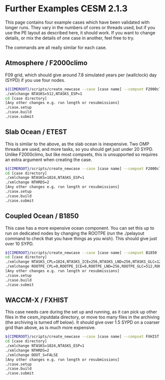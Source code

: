 # Further Examples CESM 2.1.3

This page contains four example cases which have been validated with longer runs. They vary in the numbers of cores or threads used, but if you use the PE layout as described here, it should work. If you want to change details, or mix the details of one case in another, feel free to try.

The commands are all really similar for each case.

## Atmosphere / F2000climo

F09 grid, which should give around 7.8 simulated years per (wallclock) day (SYPD) if you use four nodes.

```bash
${CIMEROOT}/scripts/create_newcase --case [case name] --compset F2000climo --res f09_f09_mg17 --walltime [enough time] --project [project code]
./xmlchange NTASKS=512,NTASKS_ESP=1
cd [case directory]
[Any other changes e.g. run length or resubmissions]
./case.setup
./case.build
./case.submit
```

## Slab Ocean / ETEST

This is similar to the above, as the slab ocean is inexpensive. Two OMP threads are used, and more tasks, so you should get just under 20 SYPD. Unlike F2000climo, but like most compsets, this is unsupported so requires an extra argument when creating the case.

```bash
${CIMEROOT}/scripts/create_newcase --case [case name] --compset F2000climo --res f09_f09_mg17 --walltime [enough time] --project [project code] --run-unsupported
cd [case directory]
./xmlchange NTASKS=1024,NTASKS_ESP=1
./xmlchange NTHRDS=2
[Any other changes e.g. run length or resubmissions]
./case.setup
./case.build
./case.submit
```

## Coupled Ocean / B1850

This case has a more expensive ocean component. You can set this up to run on dedicated nodes by changing the ROOTPE (run the ./pelayout command to check that you have things as you wish). This should give just over 10 SYPD.

```bash
${CIMEROOT}/scripts/create_newcase --case [case name] --compset B1850 --res f09_g17 --walltime [enough time] --project [project name]
cd [case directory]
./xmlchange NTASKS_CPL=1024,NTASKS_ICE=256,NTASKS_LND=256,NTASKS_GLC=128,NTASKS_ROF=128,NTASKS_WAV=256,NTASKS_OCN=512,NTASKS_ATM=1024
./xmlchange ROOTPE_CPL=0,ROOTPE_ICE=0,ROOTPE_LND=256,ROOTPE_GLC=512,ROOTPE_ROF=640,ROOTPE_WAV=768,ROOTPE_OCN=1024,ROOTPE_ATM=0
[Any other changes e.g. run length or resubmissions]
./case.setup
./case.build
./case.submit
```

## WACCM-X / FXHIST

This case needs care during the set up and running, as it can pick up other files in the cesm_inputdata directory, or move too many files in the archiving (the archiving is turned off below). It should give over 1.5 SYPD on a coarser grid than above, as is much more expensive.

```bash
${CIMEROOT}/scripts/create_newcase --case [case name] --compset FXHIST --res f19_f19_mg16 --walltime [enough time] --project [project name] --run-unsupported
cd [case directory]
./xmlchange NTASKS=1024,NTASKS_ESP=1
./xmlchange NTHRDS=2
./xmlchange DOUT_S=FALSE
[Any other changes e.g. run length or resubmissions]
./case.setup
./case.build
./case.submit
```

